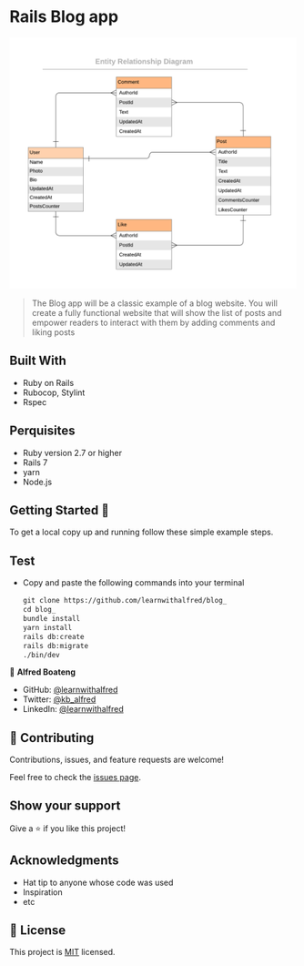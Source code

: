 # Rails Blog app

![Blog App](blog_app_erd.png)

> The Blog app will be a classic example of a blog website. You will create a fully functional website that will show the list of posts and empower readers to interact with them by adding comments and liking posts

## Built With

* Ruby on Rails
* Rubocop, Stylint
* Rspec

## Perquisites

 - Ruby version 2.7 or higher
 - Rails 7
 - yarn
 - Node.js

## Getting Started 🙌

To get a local copy up and running follow these simple example steps.

## Test

- Copy and paste the following commands into your terminal
  ```
  git clone https://github.com/learnwithalfred/blog_
  cd blog_
  bundle install
  yarn install
  rails db:create
  rails db:migrate
  ./bin/dev

👤 **Alfred Boateng**

- GitHub: [@learnwithalfred](https://github.com/learnwithalfred)
- Twitter: [@kb_alfred](https://twitter.com/kb_alfred)
- LinkedIn: [@learnwithalfred](https://www.linkedin.com/in/learnwithalfred/)


## 🤝 Contributing

Contributions, issues, and feature requests are welcome!

Feel free to check the [issues page](../../issues/).

## Show your support

Give a ⭐️ if you like this project!

## Acknowledgments

- Hat tip to anyone whose code was used
- Inspiration
- etc

## 📝 License

This project is [MIT](./MIT.md) licensed.
